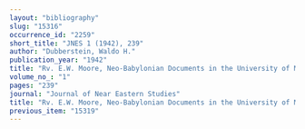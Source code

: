 ```yaml
---
layout: "bibliography"
slug: "15316"
occurrence_id: "2259"
short_title: "JNES 1 (1942), 239"
author: "Dubberstein, Waldo H."
publication_year: "1942"
title: "Rv. E.W. Moore, Neo-Babylonian Documents in the University of Michigan Collection"
volume_no_: "1"
pages: "239"
journal: "Journal of Near Eastern Studies"
title: "Rv. E.W. Moore, Neo-Babylonian Documents in the University of Michigan Collection"
previous_item: "15319"
---
```

